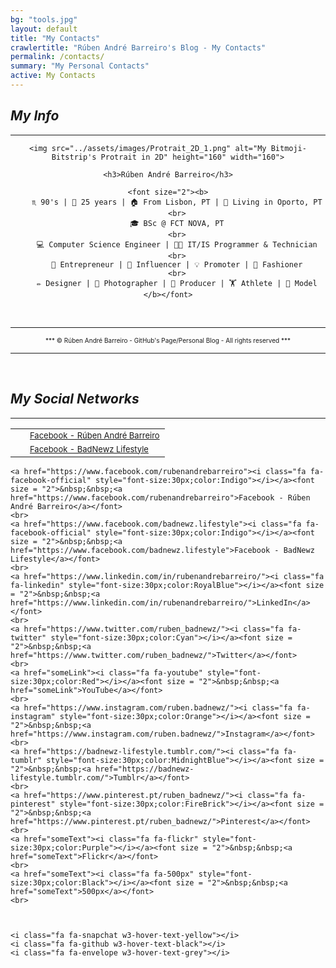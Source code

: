 ```yaml
---
bg: "tools.jpg"
layout: default
title: "My Contacts"
crawlertitle: "Rúben André Barreiro's Blog - My Contacts"
permalink: /contacts/
summary: "My Personal Contacts"
active: My Contacts
---
```


<style>
.button {
    background-color: #CCCCCC; /* Medium Grey */
    border: none;
    color: white;
    padding: 20px;
    text-align: center;
    text-decoration: none;
    display: inline-block;
    font-size: 16px;
    margin: 4px 2px;
    cursor: pointer;
}
</style>

<h2 id="myinfo"><i>My Info</i></h2>
<hr/>

<center>

    <img src="../assets/images/Protrait_2D_1.png" alt="My Bitmoji-Bitstrip's Protrait in 2D" height="160" width="160">

    <h3>Rúben André Barreiro</h3>
    
    <font size="2"><b>
        ♏ 90's | 🎂 25 years | 🏠 From Lisbon, PT | 📍 Living in Oporto, PT
        <br>
        🎓 BSc @ FCT NOVA, PT
        <br>
        💻 Computer Science Engineer | 👨‍💻 IT/IS Programmer & Technician
        <br>
        💼 Entrepreneur | 👥 Influencer | 💡 Promoter | 👔 Fashioner
        <br>
        ✏️ Designer | 📸 Photographer | 🎥 Producer | 🏋️ Athlete | 🚶 Model
    </b></font>
</center>

<br>
<hr/>
<center><font size="1">*** © Rúben André Barreiro - GitHub's Page/Personal Blog - All rights reserved ***</font></center>
<hr/>
<br>

<link rel="stylesheet" href="https://fonts.googleapis.com/css?family=Oswald">
<link rel="stylesheet" href="https://fonts.googleapis.com/css?family=Open Sans">
<link rel="stylesheet" href="https://cdnjs.cloudflare.com/ajax/libs/font-awesome/4.7.0/css/font-awesome.min.css">
<link rel="stylesheet" href="https://www.w3schools.com/w3css/3/w3.css">

<h2 id="social"><i>My Social Networks</i></h2>
<hr/>
        
<div class="w3-container w3-xlarge w3-padding">
    <table border="0">
      <tr>
        <td>
            <a href="https://www.facebook.com/rubenandrebarreiro"><i class="fa fa-facebook-official" style="font-size:30px;color:Indigo"></i></a>
        </td>
        <td>
            <font size = "2">&nbsp;&nbsp;<a href="https://www.facebook.com/rubenandrebarreiro">Facebook - Rúben André Barreiro</a></font>
        </td>
      </tr>
      <tr>
        <td>
            <a href="https://www.facebook.com/badnewz.lifestyle"><i class="fa fa-facebook-official" style="font-size:30px;color:Indigo"></i></a>
        </td>
        <td>
            <font size = "2">&nbsp;&nbsp;<a href="https://www.facebook.com/badnewz.lifestyle">Facebook - BadNewz Lifestyle</a></font>
        </td>
      </tr>
    </table>



    <a href="https://www.facebook.com/rubenandrebarreiro"><i class="fa fa-facebook-official" style="font-size:30px;color:Indigo"></i></a><font size = "2">&nbsp;&nbsp;<a href="https://www.facebook.com/rubenandrebarreiro">Facebook - Rúben André Barreiro</a></font>
    <br>
    <a href="https://www.facebook.com/badnewz.lifestyle"><i class="fa fa-facebook-official" style="font-size:30px;color:Indigo"></i></a><font size = "2">&nbsp;&nbsp;<a href="https://www.facebook.com/badnewz.lifestyle">Facebook - BadNewz Lifestyle</a></font>
    <br>
    <a href="https://www.linkedin.com/in/rubenandrebarreiro/"><i class="fa fa-linkedin" style="font-size:30px;color:RoyalBlue"></i></a><font size = "2">&nbsp;&nbsp;<a href="https://www.linkedin.com/in/rubenandrebarreiro/">LinkedIn</a></font>
    <br>
    <a href="https://www.twitter.com/ruben_badnewz/"><i class="fa fa-twitter" style="font-size:30px;color:Cyan"></i></a><font size = "2">&nbsp;&nbsp;<a href="https://www.twitter.com/ruben_badnewz/">Twitter</a></font>
    <br>
    <a href="someLink"><i class="fa fa-youtube" style="font-size:30px;color:Red"></i></a><font size = "2">&nbsp;&nbsp;<a href="someLink">YouTube</a></font>
    <br>
    <a href="https://www.instagram.com/ruben.badnewz/"><i class="fa fa-instagram" style="font-size:30px;color:Orange"></i></a><font size = "2">&nbsp;&nbsp;<a href="https://www.instagram.com/ruben.badnewz/">Instagram</a></font>
    <br>
    <a href="https://badnewz-lifestyle.tumblr.com/"><i class="fa fa-tumblr" style="font-size:30px;color:MidnightBlue"></i></a><font size = "2">&nbsp;&nbsp;<a href="https://badnewz-lifestyle.tumblr.com/">Tumblr</a></font>
    <br>
    <a href="https://www.pinterest.pt/ruben_badnewz/"><i class="fa fa-pinterest" style="font-size:30px;color:FireBrick"></i></a><font size = "2">&nbsp;&nbsp;<a href="https://www.pinterest.pt/ruben_badnewz/">Pinterest</a></font>
    <br>
    <a href="someText"><i class="fa fa-flickr" style="font-size:30px;color:Purple"></i></a><font size = "2">&nbsp;&nbsp;<a href="someText">Flickr</a></font>
    <br>
    <a href="someText"><i class="fa fa-500px" style="font-size:30px;color:Black"></i></a><font size = "2">&nbsp;&nbsp;<a href="someText">500px</a></font>
    <br>
    
    
    
    <i class="fa fa-snapchat w3-hover-text-yellow"></i>
    <i class="fa fa-github w3-hover-text-black"></i>
    <i class="fa fa-envelope w3-hover-text-grey"></i>
</div>
